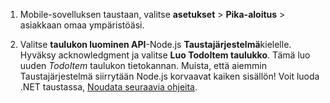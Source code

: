 
1. Mobile-sovelluksen taustaan, valitse **asetukset** > **Pika-aloitus** > asiakkaan omaa ympäristöäsi. 

2. Valitse **taulukon luominen API**-Node.js **Taustajärjestelmä**kielelle. Hyväksy acknowledgment ja valitse **Luo TodoItem taulukko**. Tämä luo uuden *TodoItem* taulukon tietokannan. Muista, että aiemmin Taustajärjestelmä siirrytään Node.js korvaavat kaiken sisällön! Voit luoda .NET taustassa, [Noudata seuraavia ohjeita](app-service-mobile-dotnet-backend-how-to-use-server-sdk.md#create-app).
